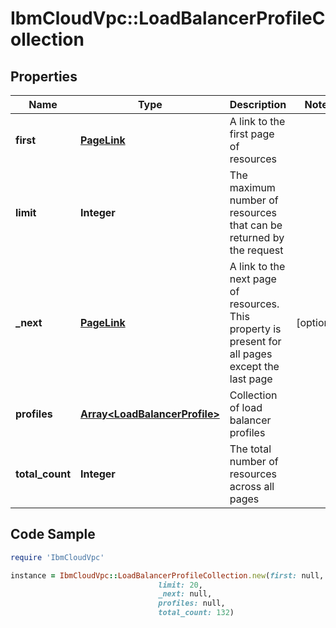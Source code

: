 # IbmCloudVpc::LoadBalancerProfileCollection

## Properties

Name | Type | Description | Notes
------------ | ------------- | ------------- | -------------
**first** | [**PageLink**](PageLink.md) | A link to the first page of resources | 
**limit** | **Integer** | The maximum number of resources that can be returned by the request | 
**_next** | [**PageLink**](PageLink.md) | A link to the next page of resources. This property is present for all pages except the last page | [optional] 
**profiles** | [**Array&lt;LoadBalancerProfile&gt;**](LoadBalancerProfile.md) | Collection of load balancer profiles | 
**total_count** | **Integer** | The total number of resources across all pages | 

## Code Sample

```ruby
require 'IbmCloudVpc'

instance = IbmCloudVpc::LoadBalancerProfileCollection.new(first: null,
                                 limit: 20,
                                 _next: null,
                                 profiles: null,
                                 total_count: 132)
```


